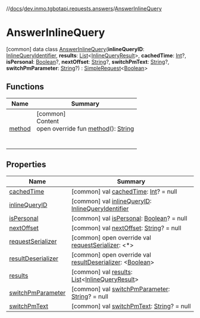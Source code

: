 //[docs](../../../index.md)/[dev.inmo.tgbotapi.requests.answers](../index.md)/[AnswerInlineQuery](index.md)



# AnswerInlineQuery  
 [common] data class [AnswerInlineQuery](index.md)(**inlineQueryID**: [InlineQueryIdentifier](../../dev.inmo.tgbotapi.types/index.md#%5Bdev.inmo.tgbotapi.types%2FInlineQueryIdentifier%2F%2F%2FPointingToDeclaration%2F%5D%2FClasslikes%2F625018081), **results**: [List](https://kotlinlang.org/api/latest/jvm/stdlib/kotlin.collections/-list/index.html)<[InlineQueryResult](../../dev.inmo.tgbotapi.types.InlineQueries.InlineQueryResult.abstracts/-inline-query-result/index.md)>, **cachedTime**: [Int](https://kotlinlang.org/api/latest/jvm/stdlib/kotlin/-int/index.html)?, **isPersonal**: [Boolean](https://kotlinlang.org/api/latest/jvm/stdlib/kotlin/-boolean/index.html)?, **nextOffset**: [String](https://kotlinlang.org/api/latest/jvm/stdlib/kotlin/-string/index.html)?, **switchPmText**: [String](https://kotlinlang.org/api/latest/jvm/stdlib/kotlin/-string/index.html)?, **switchPmParameter**: [String](https://kotlinlang.org/api/latest/jvm/stdlib/kotlin/-string/index.html)?) : [SimpleRequest](../../dev.inmo.tgbotapi.requests.abstracts/-simple-request/index.md)<[Boolean](https://kotlinlang.org/api/latest/jvm/stdlib/kotlin/-boolean/index.html)>    


## Functions  
  
|  Name |  Summary | 
|---|---|
| <a name="dev.inmo.tgbotapi.requests.answers/AnswerInlineQuery/method/#/PointingToDeclaration/"></a>[method](method.md)| <a name="dev.inmo.tgbotapi.requests.answers/AnswerInlineQuery/method/#/PointingToDeclaration/"></a>[common]  <br>Content  <br>open override fun [method](method.md)(): [String](https://kotlinlang.org/api/latest/jvm/stdlib/kotlin/-string/index.html)  <br><br><br>|


## Properties  
  
|  Name |  Summary | 
|---|---|
| <a name="dev.inmo.tgbotapi.requests.answers/AnswerInlineQuery/cachedTime/#/PointingToDeclaration/"></a>[cachedTime](cached-time.md)| <a name="dev.inmo.tgbotapi.requests.answers/AnswerInlineQuery/cachedTime/#/PointingToDeclaration/"></a> [common] val [cachedTime](cached-time.md): [Int](https://kotlinlang.org/api/latest/jvm/stdlib/kotlin/-int/index.html)? = null   <br>|
| <a name="dev.inmo.tgbotapi.requests.answers/AnswerInlineQuery/inlineQueryID/#/PointingToDeclaration/"></a>[inlineQueryID](inline-query-i-d.md)| <a name="dev.inmo.tgbotapi.requests.answers/AnswerInlineQuery/inlineQueryID/#/PointingToDeclaration/"></a> [common] val [inlineQueryID](inline-query-i-d.md): [InlineQueryIdentifier](../../dev.inmo.tgbotapi.types/index.md#%5Bdev.inmo.tgbotapi.types%2FInlineQueryIdentifier%2F%2F%2FPointingToDeclaration%2F%5D%2FClasslikes%2F625018081)   <br>|
| <a name="dev.inmo.tgbotapi.requests.answers/AnswerInlineQuery/isPersonal/#/PointingToDeclaration/"></a>[isPersonal](is-personal.md)| <a name="dev.inmo.tgbotapi.requests.answers/AnswerInlineQuery/isPersonal/#/PointingToDeclaration/"></a> [common] val [isPersonal](is-personal.md): [Boolean](https://kotlinlang.org/api/latest/jvm/stdlib/kotlin/-boolean/index.html)? = null   <br>|
| <a name="dev.inmo.tgbotapi.requests.answers/AnswerInlineQuery/nextOffset/#/PointingToDeclaration/"></a>[nextOffset](next-offset.md)| <a name="dev.inmo.tgbotapi.requests.answers/AnswerInlineQuery/nextOffset/#/PointingToDeclaration/"></a> [common] val [nextOffset](next-offset.md): [String](https://kotlinlang.org/api/latest/jvm/stdlib/kotlin/-string/index.html)? = null   <br>|
| <a name="dev.inmo.tgbotapi.requests.answers/AnswerInlineQuery/requestSerializer/#/PointingToDeclaration/"></a>[requestSerializer](request-serializer.md)| <a name="dev.inmo.tgbotapi.requests.answers/AnswerInlineQuery/requestSerializer/#/PointingToDeclaration/"></a> [common] open override val [requestSerializer](request-serializer.md): <*>   <br>|
| <a name="dev.inmo.tgbotapi.requests.answers/AnswerInlineQuery/resultDeserializer/#/PointingToDeclaration/"></a>[resultDeserializer](result-deserializer.md)| <a name="dev.inmo.tgbotapi.requests.answers/AnswerInlineQuery/resultDeserializer/#/PointingToDeclaration/"></a> [common] open override val [resultDeserializer](result-deserializer.md): <[Boolean](https://kotlinlang.org/api/latest/jvm/stdlib/kotlin/-boolean/index.html)>   <br>|
| <a name="dev.inmo.tgbotapi.requests.answers/AnswerInlineQuery/results/#/PointingToDeclaration/"></a>[results](results.md)| <a name="dev.inmo.tgbotapi.requests.answers/AnswerInlineQuery/results/#/PointingToDeclaration/"></a> [common] val [results](results.md): [List](https://kotlinlang.org/api/latest/jvm/stdlib/kotlin.collections/-list/index.html)<[InlineQueryResult](../../dev.inmo.tgbotapi.types.InlineQueries.InlineQueryResult.abstracts/-inline-query-result/index.md)>   <br>|
| <a name="dev.inmo.tgbotapi.requests.answers/AnswerInlineQuery/switchPmParameter/#/PointingToDeclaration/"></a>[switchPmParameter](switch-pm-parameter.md)| <a name="dev.inmo.tgbotapi.requests.answers/AnswerInlineQuery/switchPmParameter/#/PointingToDeclaration/"></a> [common] val [switchPmParameter](switch-pm-parameter.md): [String](https://kotlinlang.org/api/latest/jvm/stdlib/kotlin/-string/index.html)? = null   <br>|
| <a name="dev.inmo.tgbotapi.requests.answers/AnswerInlineQuery/switchPmText/#/PointingToDeclaration/"></a>[switchPmText](switch-pm-text.md)| <a name="dev.inmo.tgbotapi.requests.answers/AnswerInlineQuery/switchPmText/#/PointingToDeclaration/"></a> [common] val [switchPmText](switch-pm-text.md): [String](https://kotlinlang.org/api/latest/jvm/stdlib/kotlin/-string/index.html)? = null   <br>|

